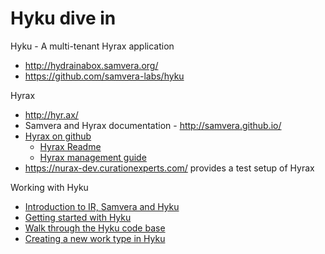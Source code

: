 # Hyku dive in

Hyku - A multi-tenant Hyrax application
 * http://hydrainabox.samvera.org/
 * https://github.com/samvera-labs/hyku

Hyrax
 * http://hyr.ax/
 * Samvera and Hyrax documentation - http://samvera.github.io/
 * [Hyrax on github](https://github.com/samvera/hyrax/)
    * [Hyrax Readme](https://github.com/samvera/hyrax/blob/master/README.md)
    * [Hyrax management guide](https://github.com/samvera/hyrax/wiki/Hyrax-Management-Guide)
 * https://nurax-dev.curationexperts.com/ provides a test setup of Hyrax

Working with Hyku
 * [Introduction to IR, Samvera and Hyku](https://github.com/CottageLabs/hyku_dive_in/blob/master/presentations/introduction.pdf)
 * [Getting started with Hyku](https://github.com/CottageLabs/hyku_dive_in/wiki/Getting-started-with-Hyku)
 * [Walk through the Hyku code base](https://github.com/CottageLabs/hyku_dive_in/wiki/Walk-through-Hyku-code-base)
 * [Creating a new work type in Hyku](https://github.com/CottageLabs/hyku_dive_in/wiki/Creating-a-new-work-type-in-Hyku)
